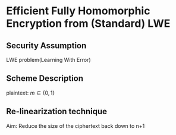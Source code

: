 # Efficient Fully Homomorphic Encryption from (Standard) LWE

## Security Assumption

LWE problem(Learning With Error)

## Scheme Description

plaintext:  $m \in \{0, 1\}$

## Re-linearization technique

Aim: Reduce the size of the ciphertext back down to n+1

